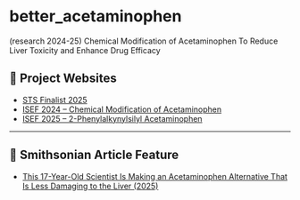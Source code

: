 # better_acetaminophen
(research 2024-25) Chemical Modification of Acetaminophen To Reduce Liver Toxicity and Enhance Drug Efficacy

## 🧪 Project Websites

- [STS Finalist 2025](https://www.societyforscience.org/regeneron-sts/2025-student-finalists/chloe-lee/)
- [ISEF 2024 – Chemical Modification of Acetaminophen](https://isef.net/project/chem012-chemical-modification-of-acetaminophen)
- [ISEF 2025 – 2-Phenylalkynylsilyl Acetaminophen](https://isef.net/project/chem019-2-phenylalkynylsilyl-acetaminophen)

---

## 📰 Smithsonian Article Feature

- [This 17-Year-Old Scientist Is Making an Acetaminophen Alternative That Is Less Damaging to the Liver (2025)](https://www.smithsonianmag.com/innovation/this-17-year-old-scientist-is-making-an-acetaminophen-alternative-that-is-less-damaging-to-the-liver-180986331/)
